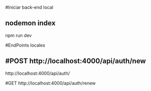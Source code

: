 #Iniciar back-end local

nodemon index
-------------
npm run dev

#EndPoints locales

#POST 
http://localhost:4000/api/auth/new
-----------------------------------
http://localhost:4000/api/auth/

#GET
http://localhost:4000/api/auth/renew